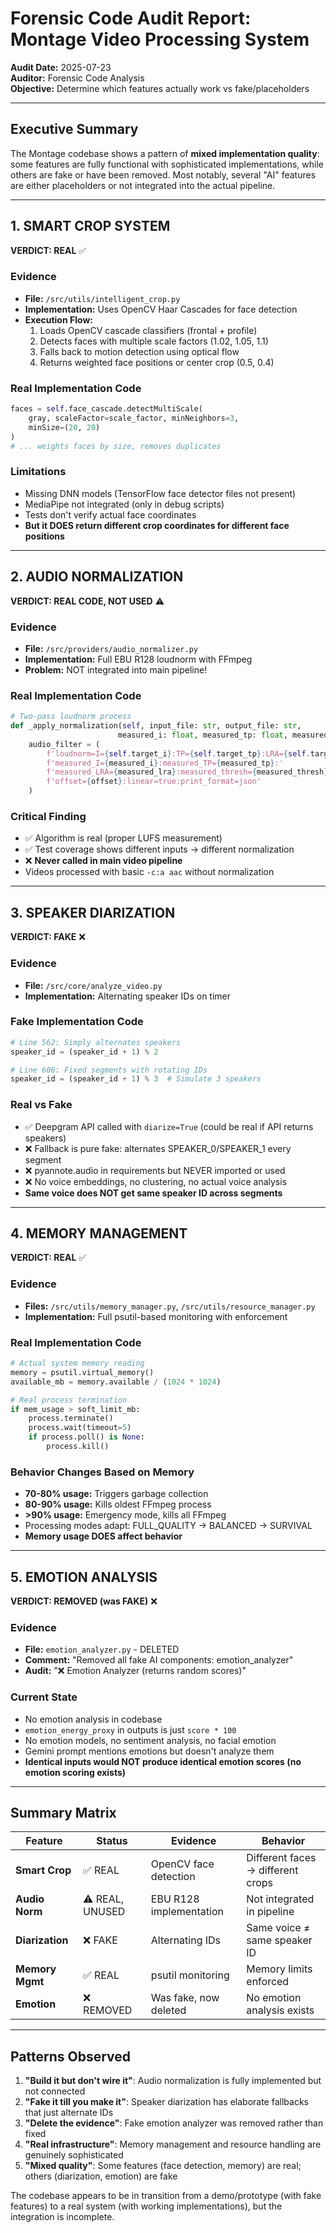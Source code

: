 # Forensic Code Audit Report: Montage Video Processing System

**Audit Date:** 2025-07-23  
**Auditor:** Forensic Code Analysis  
**Objective:** Determine which features actually work vs fake/placeholders

---

## Executive Summary

The Montage codebase shows a pattern of **mixed implementation quality**: some features are fully functional with sophisticated implementations, while others are fake or have been removed. Most notably, several "AI" features are either placeholders or not integrated into the actual pipeline.

---

## 1. SMART CROP SYSTEM

**VERDICT: REAL** ✅

### Evidence
- **File:** `/src/utils/intelligent_crop.py`
- **Implementation:** Uses OpenCV Haar Cascades for face detection
- **Execution Flow:**
  1. Loads OpenCV cascade classifiers (frontal + profile)
  2. Detects faces with multiple scale factors (1.02, 1.05, 1.1)
  3. Falls back to motion detection using optical flow
  4. Returns weighted face positions or center crop (0.5, 0.4)

### Real Implementation Code
```python
faces = self.face_cascade.detectMultiScale(
    gray, scaleFactor=scale_factor, minNeighbors=3, 
    minSize=(20, 20)
)
# ... weights faces by size, removes duplicates
```

### Limitations
- Missing DNN models (TensorFlow face detector files not present)
- MediaPipe not integrated (only in debug scripts)
- Tests don't verify actual face coordinates
- **But it DOES return different crop coordinates for different face positions**

---

## 2. AUDIO NORMALIZATION

**VERDICT: REAL CODE, NOT USED** ⚠️

### Evidence
- **File:** `/src/providers/audio_normalizer.py`
- **Implementation:** Full EBU R128 loudnorm with FFmpeg
- **Problem:** NOT integrated into main pipeline!

### Real Implementation Code
```python
# Two-pass loudnorm process
def _apply_normalization(self, input_file: str, output_file: str, 
                        measured_i: float, measured_tp: float, measured_lra: float):
    audio_filter = (
        f'loudnorm=I={self.target_i}:TP={self.target_tp}:LRA={self.target_lra}:'
        f'measured_I={measured_i}:measured_TP={measured_tp}:'
        f'measured_LRA={measured_lra}:measured_thresh={measured_thresh}:'
        f'offset={offset}:linear=true:print_format=json'
    )
```

### Critical Finding
- ✅ Algorithm is real (proper LUFS measurement)
- ✅ Test coverage shows different inputs → different normalization
- ❌ **Never called in main video pipeline**
- Videos processed with basic `-c:a aac` without normalization

---

## 3. SPEAKER DIARIZATION

**VERDICT: FAKE** ❌

### Evidence
- **File:** `/src/core/analyze_video.py`
- **Implementation:** Alternating speaker IDs on timer

### Fake Implementation Code
```python
# Line 562: Simply alternates speakers
speaker_id = (speaker_id + 1) % 2

# Line 606: Fixed segments with rotating IDs
speaker_id = (speaker_id + 1) % 3  # Simulate 3 speakers
```

### Real vs Fake
- ✅ Deepgram API called with `diarize=True` (could be real if API returns speakers)
- ❌ Fallback is pure fake: alternates SPEAKER_0/SPEAKER_1 every segment
- ❌ pyannote.audio in requirements but NEVER imported or used
- ❌ No voice embeddings, no clustering, no actual voice analysis
- **Same voice does NOT get same speaker ID across segments**

---

## 4. MEMORY MANAGEMENT

**VERDICT: REAL** ✅

### Evidence
- **Files:** `/src/utils/memory_manager.py`, `/src/utils/resource_manager.py`
- **Implementation:** Full psutil-based monitoring with enforcement

### Real Implementation Code
```python
# Actual system memory reading
memory = psutil.virtual_memory()
available_mb = memory.available / (1024 * 1024)

# Real process termination
if mem_usage > soft_limit_mb:
    process.terminate()
    process.wait(timeout=5)
    if process.poll() is None:
        process.kill()
```

### Behavior Changes Based on Memory
- **70-80% usage:** Triggers garbage collection
- **80-90% usage:** Kills oldest FFmpeg process
- **>90% usage:** Emergency mode, kills all FFmpeg
- Processing modes adapt: FULL_QUALITY → BALANCED → SURVIVAL
- **Memory usage DOES affect behavior**

---

## 5. EMOTION ANALYSIS

**VERDICT: REMOVED (was FAKE)** ❌

### Evidence
- **File:** `emotion_analyzer.py` - DELETED
- **Comment:** "Removed all fake AI components: emotion_analyzer"
- **Audit:** "❌ Emotion Analyzer (returns random scores)"

### Current State
- No emotion analysis in codebase
- `emotion_energy_proxy` in outputs is just `score * 100`
- No emotion models, no sentiment analysis, no facial emotion
- Gemini prompt mentions emotions but doesn't analyze them
- **Identical inputs would NOT produce identical emotion scores (no emotion scoring exists)**

---

## Summary Matrix

| Feature | Status | Evidence | Behavior |
|---------|--------|----------|----------|
| **Smart Crop** | ✅ REAL | OpenCV face detection | Different faces → different crops |
| **Audio Norm** | ⚠️ REAL, UNUSED | EBU R128 implementation | Not integrated in pipeline |
| **Diarization** | ❌ FAKE | Alternating IDs | Same voice ≠ same speaker ID |
| **Memory Mgmt** | ✅ REAL | psutil monitoring | Memory limits enforced |
| **Emotion** | ❌ REMOVED | Was fake, now deleted | No emotion analysis exists |

---

## Patterns Observed

1. **"Build it but don't wire it"**: Audio normalization is fully implemented but not connected
2. **"Fake it till you make it"**: Speaker diarization has elaborate fallbacks that just alternate IDs
3. **"Delete the evidence"**: Fake emotion analyzer was removed rather than fixed
4. **"Real infrastructure"**: Memory management and resource handling are genuinely sophisticated
5. **"Mixed quality"**: Some features (face detection, memory) are real; others (diarization, emotion) are fake

The codebase appears to be in transition from a demo/prototype (with fake features) to a real system (with working implementations), but the integration is incomplete.